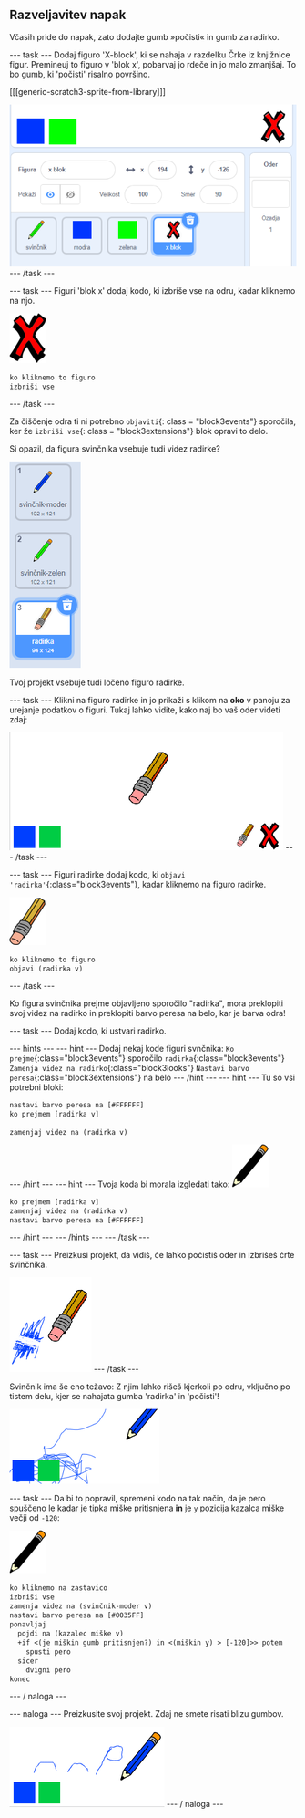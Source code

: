 ## Razveljavitev napak

Včasih pride do napak, zato dodajte gumb »počisti« in gumb za radirko.

\--- task \--- Dodaj figuro 'X-block', ki se nahaja v razdelku Črke iz knjižnice figur. Premineuj to figuro v 'blok x', pobarvaj jo rdeče in jo malo zmanjšaj. To bo gumb, ki 'počisti' risalno površino.

[[[generic-scratch3-sprite-from-library]]]

![posnetek zaslona](images/paint-x.png) \--- /task \---

\--- task \--- Figuri 'blok x' dodaj kodo, ki izbriše vse na odru, kadar kliknemo na njo.

![križ](images/cross.png)

```blocks3
ko kliknemo to figuro
izbriši vse
```

\--- /task \---

Za čiščenje odra ti ni potrebno `objaviti`{: class = "block3events"} sporočila, ker že `izbriši vse`{: class = "block3extensions"} blok opravi to delo.

Si opazil, da figura svinčnika vsebuje tudi videz radirke?

![posnetek zaslona](images/paint-eraser-costume.png)

Tvoj projekt vsebuje tudi ločeno figuro radirke.

\--- task \--- Klikni na figuro radirke in jo prikaži s klikom na **oko** v panoju za urejanje podatkov o figuri. Tukaj lahko vidite, kako naj bo vaš oder videti zdaj:

![posnetek zaslona](images/paint-eraser-stage.png) \--- /task \---

\--- task \--- Figuri radirke dodaj kodo, ki `objavi 'radirka'`{:class="block3events"}, kadar kliknemo na figuro radirke.

![radirka](images/eraser.png)

```blocks3
ko kliknemo to figuro
objavi (radirka v)
```

\--- /task \---

Ko figura svinčnika prejme objavljeno sporočilo "radirka", mora preklopiti svoj videz na radirko in preklopiti barvo peresa na belo, kar je barva odra!

\--- task \--- Dodaj kodo, ki ustvari radirko.

\--- hints \--- \--- hint \--- Dodaj nekaj kode figuri svnčnika: `Ko prejme`{:class="block3events"} sporočilo `radirka`{:class="block3events"} `Zamenja videz na radirko`{:class="block3looks"} `Nastavi barvo peresa`{:class="block3extensions"} na belo \--- /hint \--- \--- hint \--- Tu so vsi potrebni bloki:

```blocks3
nastavi barvo peresa na [#FFFFFF]
ko prejmem [radirka v]

zamenjaj videz na (radirka v)
```

\--- /hint \--- \--- hint \--- Tvoja koda bi morala izgledati tako: ![svinčnik](images/pencil.png)

```blocks3
ko prejmem [radirka v]
zamenjaj videz na (radirka v)
nastavi barvo peresa na [#FFFFFF]
```

\--- /hint \--- \--- /hints \--- \--- /task \---

\--- task \--- Preizkusi projekt, da vidiš, če lahko počistiš oder in izbrišeš črte svinčnika.

![posnetek zaslona](images/paint-erase-test.png) \--- /task \---

Svinčnik ima še eno težavo: Z njim lahko rišeš kjerkoli po odru, vključno po tistem delu, kjer se nahajata gumba 'radirka' in 'počisti'!

![posnetek zaslona](images/paint-draw-problem.png)

\--- task \--- Da bi to popravil, spremeni kodo na tak način, da je pero spuščeno le kadar je tipka miške pritisnjena **in** je `y` pozicija kazalca miške večji od `-120`:

![svinčnik](images/pencil.png)

```blocks3
ko kliknemo na zastavico
izbriši vse
zamenja videz na (svinčnik-moder v)
nastavi barvo peresa na [#0035FF]
ponavljaj
  pojdi na (kazalec miške v)
  +if <(je miškin gumb pritisnjen?) in <(miškin y) > [-120]>> potem
    spusti pero
  sicer
    dvigni pero
konec
```

\--- / naloga \---

\--- naloga \--- Preizkusite svoj projekt. Zdaj ne smete risati blizu gumbov.

![posnetek zaslona](images/paint-fixed.png) \--- / naloga \---